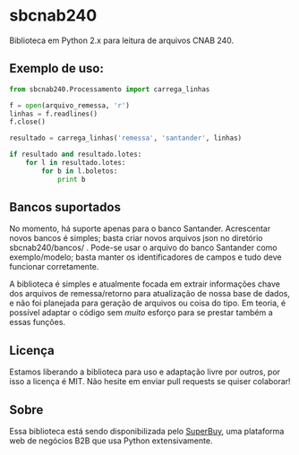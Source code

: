# sbcnab240

Biblioteca em Python 2.x para leitura de arquivos CNAB 240.

## Exemplo de uso:

```python
from sbcnab240.Processamento import carrega_linhas

f = open(arquivo_remessa, 'r')
linhas = f.readlines()
f.close()

resultado = carrega_linhas('remessa', 'santander', linhas)

if resultado and resultado.lotes:
    for l in resultado.lotes:
        for b in l.boletos:
            print b
```

## Bancos suportados

No momento, há suporte apenas para o banco Santander. Acrescentar novos bancos é simples; basta criar novos arquivos json no diretório sbcnab240/bancos/ . Pode-se usar o arquivo do banco Santander como exemplo/modelo; basta manter os identificadores de campos e tudo deve funcionar corretamente.

A biblioteca é simples e atualmente focada em extrair informações chave dos arquivos de remessa/retorno para atualização de nossa base de dados, e não foi planejada para geração de arquivos ou coisa do tipo. Em teoria, é possível adaptar o código sem *muito* esforço para se prestar também a essas funções.

## Licença

Estamos liberando a biblioteca para uso e adaptação livre por outros, por isso a licença é MIT. Não hesite em enviar pull requests se quiser colaborar!

## Sobre

Essa biblioteca está sendo disponibilizada pelo [SuperBuy](https://www.superbuy.com.br/), uma plataforma web de negócios B2B que usa Python extensivamente.
